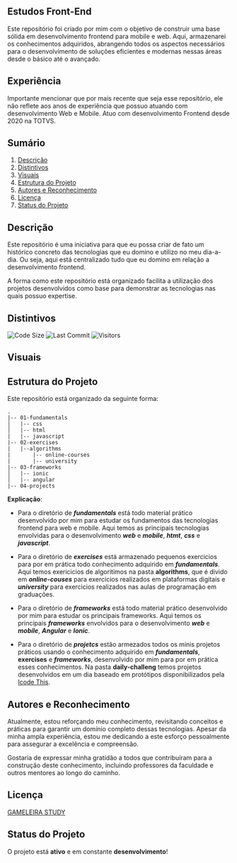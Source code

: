 ## Estudos Front-End
Este repositório foi criado por mim com o objetivo de construir uma base sólida em desenvolvimento frontend para mobile e web. Aqui, armazenarei os conhecimentos adquiridos, abrangendo todos os aspectos necessários para o desenvolvimento de soluções eficientes e modernas nessas áreas desde o básico até o avançado.

## Experiência
Importante mencionar que por mais recente que seja esse repositório, ele não reflete aos anos de experiência que possuo atuando com desenvolvimento Web e Mobile. Atuo com desenvolvimento Frontend desde 2020 na TOTVS. 

## Sumário
1. [Descrição](#descrição)
2. [Distintivos](#distintivos)
3. [Visuais](#visuais)
4. [Estrutura do Projeto](#estrutura-do-projeto)
5. [Autores e Reconhecimento](#autores-e-reconhecimento)
6. [Licença](#licença)
7. [Status do Projeto](#status-do-projeto)

## Descrição
Este repositório é uma iniciativa para que eu possa criar de fato um histórico concreto das tecnologias que eu domino e utilizo no meu dia-a-dia. Ou seja, aqui está centralizado tudo que eu domino em relação a desenvolvimento frontend. 

A forma como este repositório está organizado facilita a utilização dos projetos desenvolvidos como base para demonstrar as tecnologias nas quais possuo expertise.

## Distintivos
![Code Size](https://img.shields.io/github/languages/code-size/GAMELEIRA/estudos-frontend)
![Last Commit](https://img.shields.io/github/last-commit/GAMELEIRA/estudos-frontend)
![Visitors](https://badges.strrl.dev/visits/GAMELEIRA/estudos-frontend)

## Visuais

## Estrutura do Projeto

Este repositório está organizado da seguinte forma:

```plaintext
.
|-- 01-fundamentals
│   |-- css
│   |-- html
|   |-- javascript
|-- 02-exercises
|   |--algorithms 
|       |-- online-courses
|       |-- university
|-- 03-frameworks
│   |-- ionic
│   |-- angular
|-- 04-projects
```

**Explicação**: 

* Para o diretório de ***fundamentals*** está todo material prático desenvolvido por mim para estudar os fundamentos das tecnologias frontend para web e mobile. Aqui temos as principais tecnologias envolvidas para o desenvolvimento ***web*** e ***mobile***, ***htmt***, ***css*** e ***javascript***. 

* Para o diretório de ***exercises*** está armazenado pequenos exercicios para por em prática 
todo conhecimento adquirido em ***fundamentals***. Aqui temos exericicios de algoritimos na pasta **algorithms**, que é divido em ***online-couses*** para exercicios realizados em plataformas digitais e ***university*** para exercicios realizados nas aulas de programação em graduações.

* Para o diretório de ***frameworks*** está todo material prático desenvolvido por mim para estudar os principais frameworks. Aqui temos os principais ***frameworks*** envolvidos para o desenvolvimento ***web*** e ***mobile***, ***Angular*** e ***Ionic***.

* Para o diretório de ***projetcs*** estão armezados todos os minis projetos práticos usando o conhecimento adquirido em  ***fundamentals***, **exercises** e ***frameworks***, desenvolvido por mim para por em prática esses conhecimentos. Na pasta **daily-challeng** temos projetos desenvolvidos em um dia baseado em protótipos disponibilizados pela [Icode This](https://icodethis.com/app?ref=app-ideas).

## Autores e Reconhecimento
Atualmente, estou reforçando meu conhecimento, revisitando conceitos e práticas para garantir um domínio completo dessas tecnologias. Apesar da minha ampla experiência, estou me dedicando a este esforço pessoalmente para assegurar a excelência e compreensão.

Gostaria de expressar minha gratidão a todos que contribuíram para a construção deste conhecimento, incluindo professores da faculdade e outros mentores ao longo do caminho.

## Licença
[GAMELEIRA STUDY](LICENSE.md)

## Status do Projeto
O projeto está **ativo** e em constante **desenvolvimento**!
